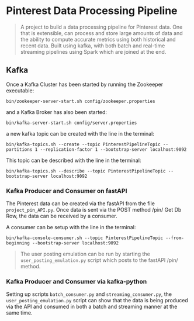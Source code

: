 # Pinterest Data Processing Pipeline
> A project to build a data processing pipeline for Pinterest data. One that is extensible, can process and store large amounts of data and the ability to compute accurate metrics using both historical and recent data. Built using kafka, with both batch and real-time streaming pipelines using Spark which are joined at the end.

## Kafka

Once a Kafka Cluster has been started by running the Zookeeper executable:

`bin/zookeeper-server-start.sh config/zookeeper.properties` 

and a Kafka Broker has also been started:

`bin/kafka-server-start.sh config/server.properties` 

a new kafka topic can be created with the line in the terminal:

`bin/kafka-topics.sh --create --topic PinterestPipelineTopic --partitions 1 --replication-factor 1 --bootstrap-server localhost:9092`

This topic can be described with the line in the terminal:

`bin/kafka-topics.sh --describe --topic PinterestPipelineTopic --bootstrap-server localhost:9092`

### Kafka Producer and Consumer on fastAPI

The Pinterest data can be created via the fastAPI from the file `project_pin_API.py`. Once data is sent via the POST method /pin/ Get Db Row, the data can be received by a consumer.

A consumer can be setup with the line in the terminal:

`bin/kafka-console-consumer.sh --topic PinterestPipelineTopic --from-beginning --bootstrap-server localhost:9092`

> The user posting emulation can be run by starting the `user_posting_emulation.py` script which posts to the fastAPI /pin/ method. 

### Kafka Producer and Consumer via kafka-python

Setting up scripts `batch_consumer.py` and `streaming_consumer.py`, the `user_posting_emulation.py` script can show that the data is being produced via the API and consumed in both a batch and streaming manner at the same time.